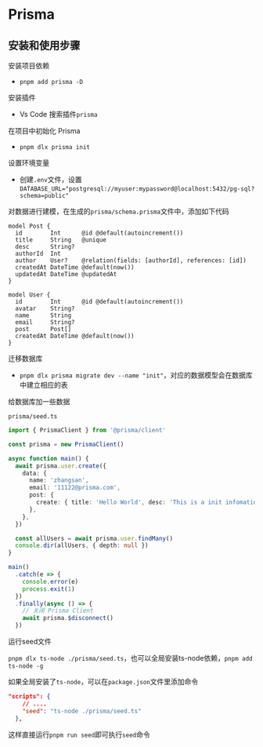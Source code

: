 # Prisma

## 安装和使用步骤

安装项目依赖
- `pnpm add prisma -D`

安装插件
- Vs Code 搜索插件`prisma`

在项目中初始化 Prisma
- `pnpm dlx prisma init`

设置环境变量
- 创建`.env`文件，设置`DATABASE_URL="postgresql://myuser:mypassword@localhost:5432/pg-sql?schema=public"`

对数据进行建模，在生成的`prisma/schema.prisma`文件中，添加如下代码
```prisma
model Post {
  id        Int      @id @default(autoincrement())
  title     String   @unique
  desc      String?
  authorId  Int
  author    User?    @relation(fields: [authorId], references: [id])
  createdAt DateTime @default(now())
  updatedAt DateTime @updatedAt
}

model User {
  id        Int      @id @default(autoincrement())
  avatar    String?
  name      String
  email     String?
  post      Post[]
  createdAt DateTime @default(now())
}

```

迁移数据库
- `pnpm dlx prisma migrate dev --name "init"`，对应的数据模型会在数据库中建立相应的表

给数据库加一些数据

`prisma/seed.ts`
```ts
import { PrismaClient } from '@prisma/client'

const prisma = new PrismaClient()

async function main() {
  await prisma.user.create({
    data: {
      name: 'zhangsan',
      email: '11122@prisma.com',
      post: {
        create: { title: 'Hello World', desc: 'This is a init infomation!' },
      },
    },
  })

  const allUsers = await prisma.user.findMany()
  console.dir(allUsers, { depth: null })
}

main()
  .catch(e => {
    console.error(e)
    process.exit(1)
  })
  .finally(async () => {
    // 关闭 Prisma Client
    await prisma.$disconnect()
  })

```

运行seed文件

`pnpm dlx ts-node ./prisma/seed.ts`，也可以全局安装ts-node依赖，`pnpm add ts-node -g`

如果全局安装了`ts-node`，可以在`package.json`文件里添加命令
```json
"scripts": {
    // ....
    "seed": "ts-node ./prisma/seed.ts"
  },
```
这样直接运行`pnpm run seed`即可执行`seed`命令


